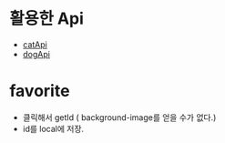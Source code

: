 # 활용한 Api

- [catApi](https://thecatapi.com/)
- [dogApi](https://thedogapi.com/)

# favorite

- 클릭해서 getId ( background-image를 얻을 수가 없다.)
- id를 local에 저장.